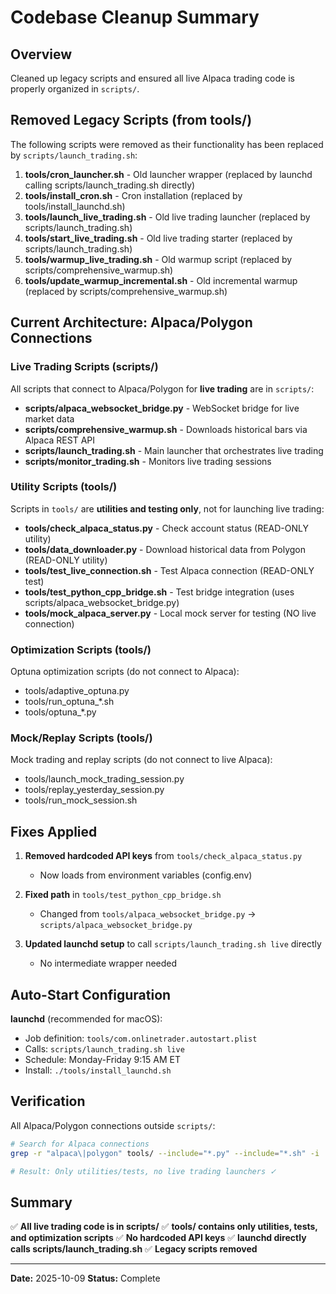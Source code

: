 # Codebase Cleanup Summary

## Overview
Cleaned up legacy scripts and ensured all live Alpaca trading code is properly organized in `scripts/`.

## Removed Legacy Scripts (from tools/)

The following scripts were removed as their functionality has been replaced by `scripts/launch_trading.sh`:

1. **tools/cron_launcher.sh** - Old launcher wrapper (replaced by launchd calling scripts/launch_trading.sh directly)
2. **tools/install_cron.sh** - Cron installation (replaced by tools/install_launchd.sh)
3. **tools/launch_live_trading.sh** - Old live trading launcher (replaced by scripts/launch_trading.sh)
4. **tools/start_live_trading.sh** - Old live trading starter (replaced by scripts/launch_trading.sh)
5. **tools/warmup_live_trading.sh** - Old warmup script (replaced by scripts/comprehensive_warmup.sh)
6. **tools/update_warmup_incremental.sh** - Old incremental warmup (replaced by scripts/comprehensive_warmup.sh)

## Current Architecture: Alpaca/Polygon Connections

### Live Trading Scripts (scripts/)
All scripts that connect to Alpaca/Polygon for **live trading** are in `scripts/`:

- **scripts/alpaca_websocket_bridge.py** - WebSocket bridge for live market data
- **scripts/comprehensive_warmup.sh** - Downloads historical bars via Alpaca REST API
- **scripts/launch_trading.sh** - Main launcher that orchestrates live trading
- **scripts/monitor_trading.sh** - Monitors live trading sessions

### Utility Scripts (tools/)
Scripts in `tools/` are **utilities and testing only**, not for launching live trading:

- **tools/check_alpaca_status.py** - Check account status (READ-ONLY utility)
- **tools/data_downloader.py** - Download historical data from Polygon (READ-ONLY utility)
- **tools/test_live_connection.sh** - Test Alpaca connection (READ-ONLY test)
- **tools/test_python_cpp_bridge.sh** - Test bridge integration (uses scripts/alpaca_websocket_bridge.py)
- **tools/mock_alpaca_server.py** - Local mock server for testing (NO live connection)

### Optimization Scripts (tools/)
Optuna optimization scripts (do not connect to Alpaca):

- tools/adaptive_optuna.py
- tools/run_optuna_*.sh
- tools/optuna_*.py

### Mock/Replay Scripts (tools/)
Mock trading and replay scripts (do not connect to live Alpaca):

- tools/launch_mock_trading_session.py
- tools/replay_yesterday_session.py
- tools/run_mock_session.sh

## Fixes Applied

1. **Removed hardcoded API keys** from `tools/check_alpaca_status.py`
   - Now loads from environment variables (config.env)

2. **Fixed path** in `tools/test_python_cpp_bridge.sh`
   - Changed from `tools/alpaca_websocket_bridge.py` → `scripts/alpaca_websocket_bridge.py`

3. **Updated launchd setup** to call `scripts/launch_trading.sh live` directly
   - No intermediate wrapper needed

## Auto-Start Configuration

**launchd** (recommended for macOS):
- Job definition: `tools/com.onlinetrader.autostart.plist`
- Calls: `scripts/launch_trading.sh live`
- Schedule: Monday-Friday 9:15 AM ET
- Install: `./tools/install_launchd.sh`

## Verification

All Alpaca/Polygon connections outside `scripts/`:
```bash
# Search for Alpaca connections
grep -r "alpaca\|polygon" tools/ --include="*.py" --include="*.sh" -i

# Result: Only utilities/tests, no live trading launchers ✓
```

## Summary

✅ **All live trading code is in scripts/**
✅ **tools/ contains only utilities, tests, and optimization scripts**
✅ **No hardcoded API keys**
✅ **launchd directly calls scripts/launch_trading.sh**
✅ **Legacy scripts removed**

---

**Date:** 2025-10-09
**Status:** Complete

